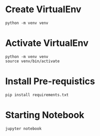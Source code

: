 # Create VirtualEnv

```
python -m venv venv
```

# Activate VirtualEnv

```
python -m venv venv
source venv/bin/activate
```

# Install Pre-requistics

```
pip install requirements.txt
```

# Starting Notebook

```
jupyter notebook
```
